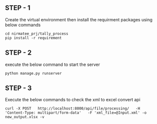 ## STEP - 1
Create the virtual environment then install the requirment packages using below commands  

  	cd nirmatee_prj/tally_process
	pip install -r requirement

## STEP - 2
execute the below command to start the server
 
  	python manage.py runserver

## STEP - 3
Execute the below commands to check the xml to excel convert api
 
  	curl -X POST   http://localhost:8000/api/file/processing/   -H 'Content-Type: multipart/form-data'   -F 'xml_file=@Input.xml' -o new_output.xlsx -v	
